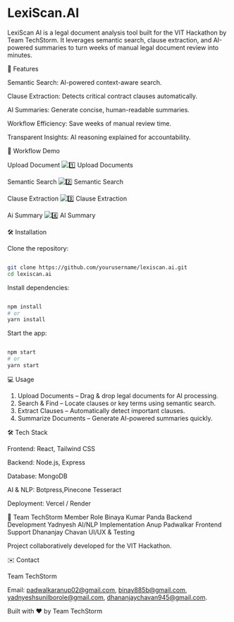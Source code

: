 <h1>LexiScan.AI</h1>

LexiScan AI is a legal document analysis tool built for the VIT Hackathon by Team TechStorm. It leverages semantic search, clause extraction, and AI-powered summaries to turn weeks of manual legal document review into minutes.



🚀 Features

Semantic Search: AI-powered context-aware search.

Clause Extraction: Detects critical contract clauses automatically.

AI Summaries: Generate concise, human-readable summaries.

Workflow Efficiency: Save weeks of manual review time.

Transparent Insights: AI reasoning explained for accountability.



📸 Workflow Demo

Upload Document 
![1️⃣ Upload Documents](https://media.giphy.com/media/v1.Y2lkPTc5MGI3NjExMno1dmxycG01Nm92dG1nc3IwNWF5bnpicTAxbzl2eDJiaXc2NzM0cyZlcD12MV9naWZzX3NlYXJjaCZjdD1n/dzVFlSPYy1LYmfI32m/giphy.gif)



Semantic Search
![2️⃣ Semantic Search](https://media.giphy.com/media/v1.Y2lkPTc5MGI3NjExcGh4dzViOGJ3ZDV0a3gzcGtoeTI3bXFuamdtZjU3ZTh3dzk3ZWF4ayZlcD12MV9naWZzX3NlYXJjaCZjdD1n/3o7WTtt6AbwJMgNB72/giphy.gif)


Clause Extraction
![3️⃣ Clause Extraction](https://media.giphy.com/media/v1.Y2lkPTc5MGI3NjExbmZoOGdqYXc5NXBzbW53cjBpcnlkdTk5N3N3aGI3ajY5aDJxemtobCZlcD12MV9naWZzX3NlYXJjaCZjdD1n/3o6nUNAvJxhXJAtC5W/giphy.gif)


Ai Summary
![4️⃣ AI Summary](https://media.giphy.com/media/v1.Y2lkPTc5MGI3NjExam83M3JzMjRlbGowMjBsYmo5N3RxZHNwd3NmaXJjeGJxczBnNHZ6OCZlcD12MV9naWZzX3NlYXJjaCZjdD1n/5k5vZwRFZR5aZeniqb/giphy.gif)




🛠 Installation

Clone the repository:

```bash

git clone https://github.com/yourusername/lexiscan.ai.git
cd lexiscan.ai
```


Install dependencies:

```bash

npm install
# or
yarn install
```


Start the app:

```bash

npm start
# or
yarn start
```




💻 Usage
1. Upload Documents – Drag & drop legal documents for AI processing.
2. Search & Find – Locate clauses or key terms using semantic search.
3. Extract Clauses – Automatically detect important clauses.
4. Summarize Documents – Generate AI-powered summaries quickly.



🛠 Tech Stack

Frontend: React, Tailwind CSS

Backend: Node.js, Express

Database: MongoDB

AI & NLP: Botpress,Pinecone Tesseract 

Deployment: Vercel / Render

👥 Team TechStorm
Member	Role
Binaya Kumar Panda	Backend Development
Yadnyesh	AI/NLP Implementation
Anup Padwalkar	Frontend Support
Dhananjay Chavan	UI/UX & Testing

Project collaboratively developed for the VIT Hackathon.


✉️ Contact

Team TechStorm 


Email: padwalkaranup02@gmail.com,
      binay885b@gmail.com,      
      yadnyeshsunilborole@gmail.com,
      dhananjaychavan945@gmail.com.



Built with ❤️ by Team TechStorm
